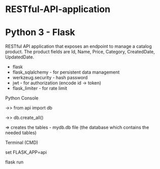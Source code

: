 # RESTful-API-application 
# Python 3 - Flask
RESTful API application that exposes an endpoint to manage a catalog product.
The product fields are Id, Name, Price, Category, CreatedDate, UpdatedDate.

  + flask
  + flask_sqlalchemy - for persistent data management
  + werkzeug.security - hash password
  + jwt - for authorization (encode id -> token)
  + flask_limiter - for rate limit

  Python Console
  
  ->> from api import db
  
  ->> db.create_all()
  
  => creates the tables - mydb.db file (the database which contains the needed tables)


  Terminal (CMD)
  
  set FLASK_APP=api
  
  flask run



